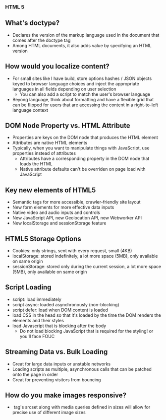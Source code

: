 ### HTML 5

## What's doctype? 

- Declares the version of the markup language used in the document that comes after the doctype tag
- Among HTML documents, it also adds value by specifying an HTML version

## How would you localize content? 

- For small sites like I have build, store options hashes / JSON objects keyed to browser language choices and inject the appropriate languages in all fields depending on user selection
    - You can also add a script to match the user's browser language
- Beyong language,  think about formatting and have a flexible grid that can be flipped for users that are accessing the content in a right-to-left language context

## DOM Node Property vs. HTML Attribute

- Properties are keys on the DOM node that produces the HTML element
- Attributes are native HTML elements
- Typically, when you want to manipulate things with JavaScript, use properties instead of attributes
    - Attributes have a corresponding property in the DOM node that loads the HTML
    - Native attribute defaults can't be overriden on page load with JavaScript

## Key new elements of HTML5

- Semantic tags for more accessible, crawler-friendly site layout
- New form elements for more effective data inputs
- Native video and audio inputs and controls
- New JavaScript API, new Geolocation API, new Webworker API
- New localStorage and sessionStorage feature

## HTML5 Storage Options

- Cookies: only strings, sent with every request, small (4KB)
- localStorage: stored indefinitely, a lot more space (5MB), only available on same origin
- sessionStorage: stored only during the current session, a lot more space (5MB), only available on same origin

## Script Loading

- script: load immediately
- script async: loaded asynchronously (non-blocking)
- script defer: load when DOM content is loaded
- load CSS in the head so that it's loaded by the time the DOM renders the elements and their styles
- load Javascript that is blocking after the body
    - Do not load blocking JavaScript that is required for the styling! or you'll face FOUC

## Streaming Data vs. Bulk Loading

- Great for large data inputs or unstable networks
- Loading scripts as multiple, asynchronous calls that can be patched onto the page in order
- Great for preventing visitors from bouncing

## How do you make images responsive? 

- <img> tag's srcset along with media queries defined in sizes will allow for precise use of different image sizes
